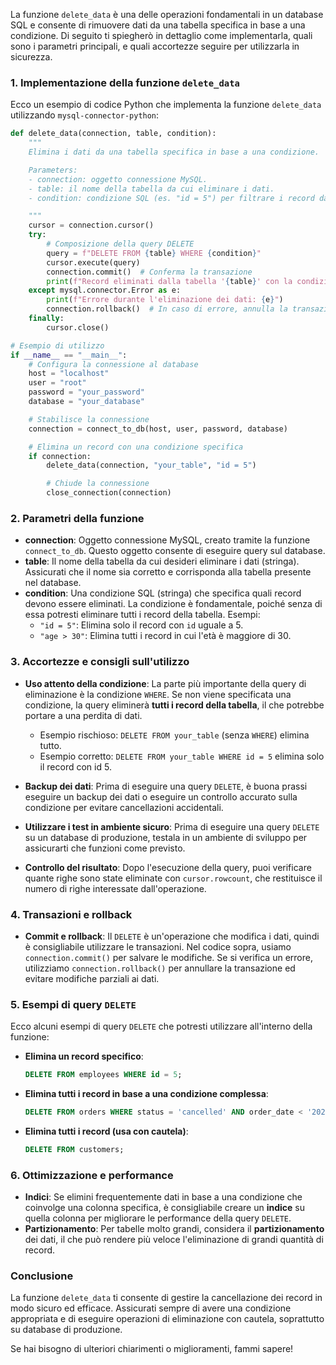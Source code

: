 La funzione `delete_data` è una delle operazioni fondamentali in un database SQL e consente di rimuovere dati da una tabella specifica in base a una condizione. Di seguito ti spiegherò in dettaglio come implementarla, quali sono i parametri principali, e quali accortezze seguire per utilizzarla in sicurezza.

### 1. **Implementazione della funzione `delete_data`**

Ecco un esempio di codice Python che implementa la funzione `delete_data` utilizzando `mysql-connector-python`:

```python
def delete_data(connection, table, condition):
    """
    Elimina i dati da una tabella specifica in base a una condizione.

    Parameters:
    - connection: oggetto connessione MySQL.
    - table: il nome della tabella da cui eliminare i dati.
    - condition: condizione SQL (es. "id = 5") per filtrare i record da eliminare.

    """
    cursor = connection.cursor()
    try:
        # Composizione della query DELETE
        query = f"DELETE FROM {table} WHERE {condition}"
        cursor.execute(query)
        connection.commit()  # Conferma la transazione
        print(f"Record eliminati dalla tabella '{table}' con la condizione: {condition}")
    except mysql.connector.Error as e:
        print(f"Errore durante l'eliminazione dei dati: {e}")
        connection.rollback()  # In caso di errore, annulla la transazione
    finally:
        cursor.close()

# Esempio di utilizzo
if __name__ == "__main__":
    # Configura la connessione al database
    host = "localhost"
    user = "root"
    password = "your_password"
    database = "your_database"

    # Stabilisce la connessione
    connection = connect_to_db(host, user, password, database)

    # Elimina un record con una condizione specifica
    if connection:
        delete_data(connection, "your_table", "id = 5")

        # Chiude la connessione
        close_connection(connection)
```

### 2. **Parametri della funzione**
- **connection**: Oggetto connessione MySQL, creato tramite la funzione `connect_to_db`. Questo oggetto consente di eseguire query sul database.
- **table**: Il nome della tabella da cui desideri eliminare i dati (stringa). Assicurati che il nome sia corretto e corrisponda alla tabella presente nel database.
- **condition**: Una condizione SQL (stringa) che specifica quali record devono essere eliminati. La condizione è fondamentale, poiché senza di essa potresti eliminare tutti i record della tabella. Esempi:
  - `"id = 5"`: Elimina solo il record con `id` uguale a 5.
  - `"age > 30"`: Elimina tutti i record in cui l'età è maggiore di 30.

### 3. **Accortezze e consigli sull'utilizzo**
- **Uso attento della condizione**: La parte più importante della query di eliminazione è la condizione `WHERE`. Se non viene specificata una condizione, la query eliminerà **tutti i record della tabella**, il che potrebbe portare a una perdita di dati.
  - Esempio rischioso: `DELETE FROM your_table` (senza `WHERE`) elimina tutto.
  - Esempio corretto: `DELETE FROM your_table WHERE id = 5` elimina solo il record con id 5.

- **Backup dei dati**: Prima di eseguire una query `DELETE`, è buona prassi eseguire un backup dei dati o eseguire un controllo accurato sulla condizione per evitare cancellazioni accidentali.

- **Utilizzare i test in ambiente sicuro**: Prima di eseguire una query `DELETE` su un database di produzione, testala in un ambiente di sviluppo per assicurarti che funzioni come previsto.

- **Controllo del risultato**: Dopo l'esecuzione della query, puoi verificare quante righe sono state eliminate con `cursor.rowcount`, che restituisce il numero di righe interessate dall'operazione.

### 4. **Transazioni e rollback**
- **Commit e rollback**: Il `DELETE` è un'operazione che modifica i dati, quindi è consigliabile utilizzare le transazioni. Nel codice sopra, usiamo `connection.commit()` per salvare le modifiche. Se si verifica un errore, utilizziamo `connection.rollback()` per annullare la transazione ed evitare modifiche parziali ai dati.

### 5. **Esempi di query `DELETE`**
Ecco alcuni esempi di query `DELETE` che potresti utilizzare all'interno della funzione:

- **Elimina un record specifico**:
  ```sql
  DELETE FROM employees WHERE id = 5;
  ```

- **Elimina tutti i record in base a una condizione complessa**:
  ```sql
  DELETE FROM orders WHERE status = 'cancelled' AND order_date < '2023-01-01';
  ```

- **Elimina tutti i record (usa con cautela)**:
  ```sql
  DELETE FROM customers;
  ```

### 6. **Ottimizzazione e performance**
- **Indici**: Se elimini frequentemente dati in base a una condizione che coinvolge una colonna specifica, è consigliabile creare un **indice** su quella colonna per migliorare le performance della query `DELETE`.
- **Partizionamento**: Per tabelle molto grandi, considera il **partizionamento** dei dati, il che può rendere più veloce l'eliminazione di grandi quantità di record.

### Conclusione
La funzione `delete_data` ti consente di gestire la cancellazione dei record in modo sicuro ed efficace. Assicurati sempre di avere una condizione appropriata e di eseguire operazioni di eliminazione con cautela, soprattutto su database di produzione.

Se hai bisogno di ulteriori chiarimenti o miglioramenti, fammi sapere!